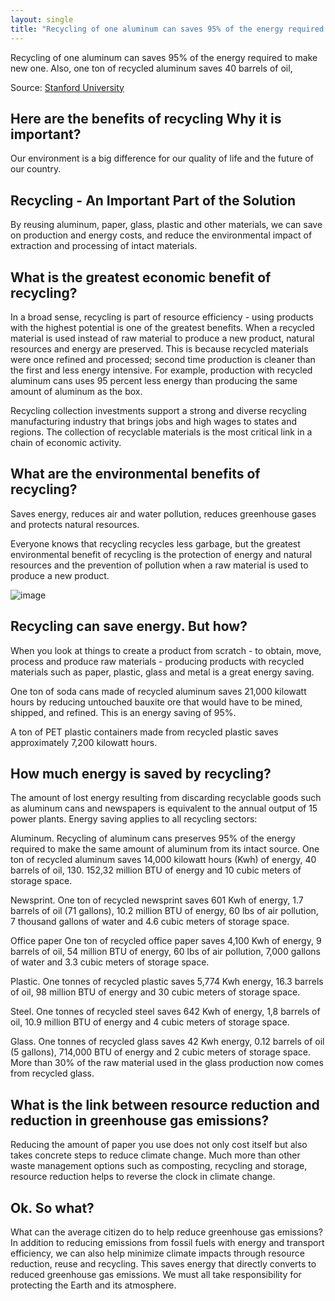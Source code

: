 ```yaml
---
layout: single
title: "Recycling of one aluminum can saves 95% of the energy required to make new one. Also, one ton of recycled aluminum saves 40 barrels of oil"
---
```

Recycling of one aluminum can saves 95% of the energy required to make new one. Also, one ton of recycled aluminum saves 40 barrels of oil,

Source: [Stanford University](https://lbre.stanford.edu/pssistanford-recycling/frequently-asked-questions/frequently-asked-questions-benefits-recycling)

Here are the benefits of recycling
Why it is important?
-
Our environment is a big difference for our quality of life and the future of our country.

Recycling - An Important Part of the Solution
-
By reusing aluminum, paper, glass, plastic and other materials, we can save on production and energy costs, and reduce the environmental impact of extraction and processing of intact materials.

What is the greatest economic benefit of recycling?
-
In a broad sense, recycling is part of resource efficiency - using products with the highest potential is one of the greatest benefits. When a recycled material is used instead of raw material to produce a new product, natural resources and energy are preserved. This is because recycled materials were once refined and processed; second time production is cleaner than the first and less energy intensive. For example, production with recycled aluminum cans uses 95 percent less energy than producing the same amount of aluminum as the box.

Recycling collection investments support a strong and diverse recycling manufacturing industry that brings jobs and high wages to states and regions. The collection of recyclable materials is the most critical link in a chain of economic activity.

<script async src="//pagead2.googlesyndication.com/pagead/js/adsbygoogle.js"></script>
<ins class="adsbygoogle"
     style="display:block; text-align:center;"
     data-ad-layout="in-article"
     data-ad-format="fluid"
     data-ad-client="ca-pub-7868661326160958"
     data-ad-slot="3072558811"></ins>
<script>
     (adsbygoogle = window.adsbygoogle || []).push({});
</script>

What are the environmental benefits of recycling?
-
Saves energy, reduces air and water pollution, reduces greenhouse gases and protects natural resources.

Everyone knows that recycling recycles less garbage, but the greatest environmental benefit of recycling is the protection of energy and natural resources and the prevention of pollution when a raw material is used to produce a new product.

![image](https://static1.squarespace.com/static/534fe620e4b0337f7ff5c5da/t/58a2568003596e0ca1a065b5/1487035502103/)

Recycling can save energy. But how?
-
When you look at things to create a product from scratch - to obtain, move, process and produce raw materials - producing products with recycled materials such as paper, plastic, glass and metal is a great energy saving.

One ton of soda cans made of recycled aluminum saves 21,000 kilowatt hours by reducing untouched bauxite ore that would have to be mined, shipped, and refined. This is an energy saving of 95%.

A ton of PET plastic containers made from recycled plastic saves approximately 7,200 kilowatt hours.

<script async src="//pagead2.googlesyndication.com/pagead/js/adsbygoogle.js"></script>
<ins class="adsbygoogle"
     style="display:block; text-align:center;"
     data-ad-layout="in-article"
     data-ad-format="fluid"
     data-ad-client="ca-pub-7868661326160958"
     data-ad-slot="3072558811"></ins>
<script>
     (adsbygoogle = window.adsbygoogle || []).push({});
</script>

How much energy is saved by recycling?
-
The amount of lost energy resulting from discarding recyclable goods such as aluminum cans and newspapers is equivalent to the annual output of 15 power plants. Energy saving applies to all recycling sectors:

Aluminum. Recycling of aluminum cans preserves 95% of the energy required to make the same amount of aluminum from its intact source. One ton of recycled aluminum saves 14,000 kilowatt hours (Kwh) of energy, 40 barrels of oil, 130. 152,32 million BTU of energy and 10 cubic meters of storage space.

Newsprint. One ton of recycled newsprint saves 601 Kwh of energy, 1.7 barrels of oil (71 gallons), 10.2 million BTU of energy, 60 lbs of air pollution, 7 thousand gallons of water and 4.6 cubic meters of storage space.

Office paper One ton of recycled office paper saves 4,100 Kwh of energy, 9 barrels of oil, 54 million BTU of energy, 60 lbs of air pollution, 7,000 gallons of water and 3.3 cubic meters of storage space.

Plastic. One tonnes of recycled plastic saves 5,774 Kwh energy, 16.3 barrels of oil, 98 million BTU of energy and 30 cubic meters of storage space.

Steel. One tonnes of recycled steel saves 642 Kwh of energy, 1,8 barrels of oil, 10.9 million BTU of energy and 4 cubic meters of storage space.

Glass. One tonnes of recycled glass saves 42 Kwh energy, 0.12 barrels of oil (5 gallons), 714,000 BTU of energy and 2 cubic meters of storage space. More than 30% of the raw material used in the glass production now comes from recycled glass.

What is the link between resource reduction and reduction in greenhouse gas emissions?
-
Reducing the amount of paper you use does not only cost itself but also takes concrete steps to reduce climate change. Much more than other waste management options such as composting, recycling and storage, resource reduction helps to reverse the clock in climate change.

Ok. So what?
-
What can the average citizen do to help reduce greenhouse gas emissions? In addition to reducing emissions from fossil fuels with energy and transport efficiency, we can also help minimize climate impacts through resource reduction, reuse and recycling. This saves energy that directly converts to reduced greenhouse gas emissions. We must all take responsibility for protecting the Earth and its atmosphere.
